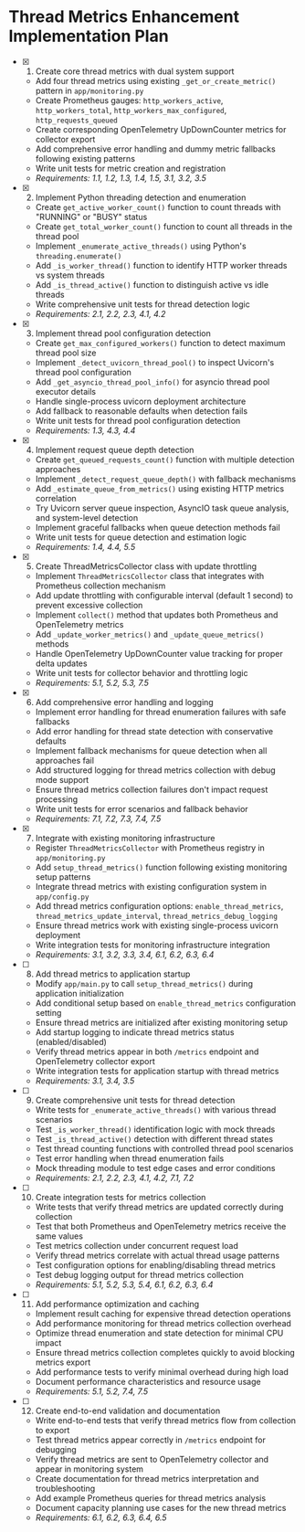 # Thread Metrics Enhancement Implementation Plan

- [x] 1. Create core thread metrics with dual system support
  - Add four thread metrics using existing `_get_or_create_metric()` pattern in `app/monitoring.py`
  - Create Prometheus gauges: `http_workers_active`, `http_workers_total`, `http_workers_max_configured`, `http_requests_queued`
  - Create corresponding OpenTelemetry UpDownCounter metrics for collector export
  - Add comprehensive error handling and dummy metric fallbacks following existing patterns
  - Write unit tests for metric creation and registration
  - _Requirements: 1.1, 1.2, 1.3, 1.4, 1.5, 3.1, 3.2, 3.5_

- [x] 2. Implement Python threading detection and enumeration
  - Create `get_active_worker_count()` function to count threads with "RUNNING" or "BUSY" status
  - Create `get_total_worker_count()` function to count all threads in the thread pool
  - Implement `_enumerate_active_threads()` using Python's `threading.enumerate()`
  - Add `_is_worker_thread()` function to identify HTTP worker threads vs system threads
  - Add `_is_thread_active()` function to distinguish active vs idle threads
  - Write comprehensive unit tests for thread detection logic
  - _Requirements: 2.1, 2.2, 2.3, 4.1, 4.2_

- [x] 3. Implement thread pool configuration detection
  - Create `get_max_configured_workers()` function to detect maximum thread pool size
  - Implement `_detect_uvicorn_thread_pool()` to inspect Uvicorn's thread pool configuration
  - Add `_get_asyncio_thread_pool_info()` for asyncio thread pool executor details
  - Handle single-process uvicorn deployment architecture
  - Add fallback to reasonable defaults when detection fails
  - Write unit tests for thread pool configuration detection
  - _Requirements: 1.3, 4.3, 4.4_

- [x] 4. Implement request queue depth detection
  - Create `get_queued_requests_count()` function with multiple detection approaches
  - Implement `_detect_request_queue_depth()` with fallback mechanisms
  - Add `_estimate_queue_from_metrics()` using existing HTTP metrics correlation
  - Try Uvicorn server queue inspection, AsyncIO task queue analysis, and system-level detection
  - Implement graceful fallbacks when queue detection methods fail
  - Write unit tests for queue detection and estimation logic
  - _Requirements: 1.4, 4.4, 5.5_

- [x] 5. Create ThreadMetricsCollector class with update throttling
  - Implement `ThreadMetricsCollector` class that integrates with Prometheus collection mechanism
  - Add update throttling with configurable interval (default 1 second) to prevent excessive collection
  - Implement `collect()` method that updates both Prometheus and OpenTelemetry metrics
  - Add `_update_worker_metrics()` and `_update_queue_metrics()` methods
  - Handle OpenTelemetry UpDownCounter value tracking for proper delta updates
  - Write unit tests for collector behavior and throttling logic
  - _Requirements: 5.1, 5.2, 5.3, 7.5_

- [x] 6. Add comprehensive error handling and logging
  - Implement error handling for thread enumeration failures with safe fallbacks
  - Add error handling for thread state detection with conservative defaults
  - Implement fallback mechanisms for queue detection when all approaches fail
  - Add structured logging for thread metrics collection with debug mode support
  - Ensure thread metrics collection failures don't impact request processing
  - Write unit tests for error scenarios and fallback behavior
  - _Requirements: 7.1, 7.2, 7.3, 7.4, 7.5_

- [x] 7. Integrate with existing monitoring infrastructure
  - Register `ThreadMetricsCollector` with Prometheus registry in `app/monitoring.py`
  - Add `setup_thread_metrics()` function following existing monitoring setup patterns
  - Integrate thread metrics with existing configuration system in `app/config.py`
  - Add thread metrics configuration options: `enable_thread_metrics`, `thread_metrics_update_interval`, `thread_metrics_debug_logging`
  - Ensure thread metrics work with existing single-process uvicorn deployment
  - Write integration tests for monitoring infrastructure integration
  - _Requirements: 3.1, 3.2, 3.3, 3.4, 6.1, 6.2, 6.3, 6.4_

- [ ] 8. Add thread metrics to application startup
  - Modify `app/main.py` to call `setup_thread_metrics()` during application initialization
  - Add conditional setup based on `enable_thread_metrics` configuration setting
  - Ensure thread metrics are initialized after existing monitoring setup
  - Add startup logging to indicate thread metrics status (enabled/disabled)
  - Verify thread metrics appear in both `/metrics` endpoint and OpenTelemetry collector export
  - Write integration tests for application startup with thread metrics
  - _Requirements: 3.1, 3.4, 3.5_

- [ ] 9. Create comprehensive unit tests for thread detection
  - Write tests for `_enumerate_active_threads()` with various thread scenarios
  - Test `_is_worker_thread()` identification logic with mock threads
  - Test `_is_thread_active()` detection with different thread states
  - Test thread counting functions with controlled thread pool scenarios
  - Test error handling when thread enumeration fails
  - Mock threading module to test edge cases and error conditions
  - _Requirements: 2.1, 2.2, 2.3, 4.1, 4.2, 7.1, 7.2_

- [ ] 10. Create integration tests for metrics collection
  - Write tests that verify thread metrics are updated correctly during collection
  - Test that both Prometheus and OpenTelemetry metrics receive the same values
  - Test metrics collection under concurrent request load
  - Verify thread metrics correlate with actual thread usage patterns
  - Test configuration options for enabling/disabling thread metrics
  - Test debug logging output for thread metrics collection
  - _Requirements: 5.1, 5.2, 5.3, 5.4, 6.1, 6.2, 6.3, 6.4_

- [ ] 11. Add performance optimization and caching
  - Implement result caching for expensive thread detection operations
  - Add performance monitoring for thread metrics collection overhead
  - Optimize thread enumeration and state detection for minimal CPU impact
  - Ensure thread metrics collection completes quickly to avoid blocking metrics export
  - Add performance tests to verify minimal overhead during high load
  - Document performance characteristics and resource usage
  - _Requirements: 5.1, 5.2, 7.4, 7.5_

- [ ] 12. Create end-to-end validation and documentation
  - Write end-to-end tests that verify thread metrics flow from collection to export
  - Test thread metrics appear correctly in `/metrics` endpoint for debugging
  - Verify thread metrics are sent to OpenTelemetry collector and appear in monitoring system
  - Create documentation for thread metrics interpretation and troubleshooting
  - Add example Prometheus queries for thread metrics analysis
  - Document capacity planning use cases for the new thread metrics
  - _Requirements: 6.1, 6.2, 6.3, 6.4, 6.5_